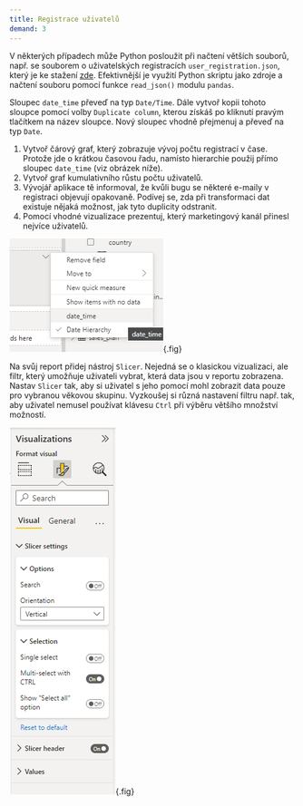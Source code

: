 ```yaml
---
title: Registrace uživatelů
demand: 3
---
```


V některých případech může Python posloužit při načtení větších souborů, např. se souborem o uživatelských registracích `user_registration.json`, který je ke stažení [zde](https://raw.githubusercontent.com/pesikj/progr2-python/master/python-pro-data-1/power-bi/assets/user_registration.json). Efektivnější je využití Python skriptu jako zdroje a načtení souboru pomocí funkce `read_json()` modulu `pandas`.

Sloupec `date_time` převeď na typ `Date/Time`. Dále vytvoř kopii tohoto sloupce pomocí volby `Duplicate column`, kterou získáš po kliknutí pravým tlačítkem na název sloupce. Nový sloupec vhodně přejmenuj a převeď na typ `Date`.

1. Vytvoř čárový graf, který zobrazuje vývoj počtu registrací v čase. Protože jde o krátkou časovou řadu, namísto hierarchie použij přímo sloupec `date_time` (viz obrázek níže).
1. Vytvoř graf kumulativního růstu počtu uživatelů.
1. Vývojář aplikace tě informoval, že kvůli bugu se některé e-maily v registraci objevují opakovaně. Podívej se, zda při transformaci dat existuje nějaká možnost, jak tyto duplicity odstranit.
1. Pomocí vhodné vizualizace prezentuj, který marketingový kanál přinesl nejvíce uživatelů.

![user_registration](assets/hierarchy_vs_value.png){.fig}

Na svůj report přidej nástroj `Slicer`. Nejedná se o klasickou vizualizaci, ale filtr, který umožňuje uživateli vybrat, která data jsou v reportu zobrazena. Nastav `Slicer` tak, aby si uživatel s jeho pomocí mohl zobrazit data pouze pro vybranou věkovou skupinu. Vyzkoušej si různá nastavení filtru např. tak, aby uživatel nemusel používat klávesu `Ctrl` při výběru většího množství možností.

![filtr](assets/nastaveni_sliceru.png){.fig}
